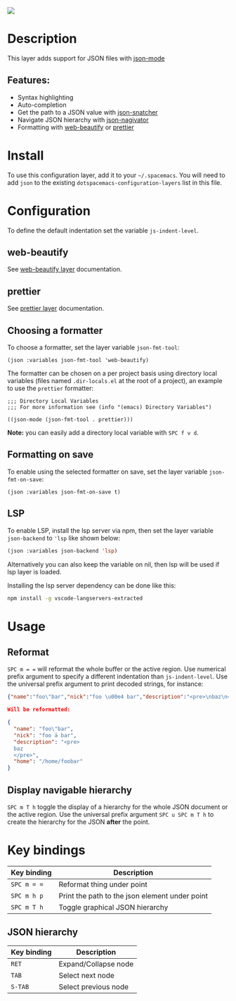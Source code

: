 ![](img/json.png)

Description
===========

This layer adds support for JSON files with
[json-mode](https://github.com/joshwnj/json-mode)

Features:
---------

-   Syntax highlighting
-   Auto-completion
-   Get the path to a JSON value with
    [json-snatcher](https://github.com/Sterlingg/json-snatcher)
-   Navigate JSON hierarchy with
    [json-nagivator](https://github.com/DamienCassou/json-navigator)
-   Formatting with
    [web-beautify](https://github.com/yasuyk/web-beautify) or
    [prettier](https://github.com/prettier/prettier)

Install
=======

To use this configuration layer, add it to your `~/.spacemacs`. You will
need to add `json` to the existing `dotspacemacs-configuration-layers`
list in this file.

Configuration
=============

To define the default indentation set the variable `js-indent-level`.

web-beautify
------------

See [web-beautify layer](../../+tools/web-beautify/README.org)
documentation.

prettier
--------

See [prettier layer](../../+tools/prettier/README.org) documentation.

Choosing a formatter
--------------------

To choose a formatter, set the layer variable `json-fmt-tool`:

``` elisp
(json :variables json-fmt-tool 'web-beautify)
```

The formatter can be chosen on a per project basis using directory local
variables (files named `.dir-locals.el` at the root of a project), an
example to use the `prettier` formatter:

``` elisp
;;; Directory Local Variables
;;; For more information see (info "(emacs) Directory Variables")

((json-mode (json-fmt-tool . prettier)))
```

**Note:** you can easily add a directory local variable with
`SPC f v d`.

Formatting on save
------------------

To enable using the selected formatter on save, set the layer variable
`json-fmt-on-save`:

``` elisp
(json :variables json-fmt-on-save t)
```

LSP
---

To enable LSP, install the lsp server via npm, then set the layer
variable `json-backend` to `'lsp` like shown below:

``` commonlisp
(json :variables json-backend 'lsp)
```

Alternatively you can also keep the variable on nil, then lsp will be
used if lsp layer is loaded.

Installing the lsp server dependency can be done like this:

``` bash
npm install -g vscode-langservers-extracted
```

Usage
=====

Reformat
--------

`SPC m = =` will reformat the whole buffer or the active region. Use
numerical prefix argument to specify a different indentation than
`js-indent-level`. Use the universal prefix argument to print decoded
strings, for instance:

``` json
{"name":"foo\"bar","nick":"foo \u00e4 bar","description":"<pre>\nbaz\n</pre>","home":"/home/foobar"}

Will be reformatted:

{
  "name": "foo\"bar",
  "nick": "foo ä bar",
  "description": "<pre>
  baz
  </pre>",
  "home": "/home/foobar"
}
```

Display navigable hierarchy
---------------------------

`SPC m T h` toggle the display of a hierarchy for the whole JSON
document or the active region. Use the universal prefix argument
`SPC u SPC m T h` to create the hierarchy for the JSON **after** the
point.

Key bindings
============

| Key binding | Description                                    |
|-------------|------------------------------------------------|
| `SPC m = =` | Reformat thing under point                     |
| `SPC m h p` | Print the path to the json element under point |
| `SPC m T h` | Toggle graphical JSON hierarchy                |

JSON hierarchy
--------------

| Key binding | Description          |
|-------------|----------------------|
| `RET`       | Expand/Collapse node |
| `TAB`       | Select next node     |
| `S-TAB`     | Select previous node |
